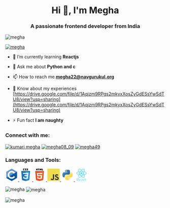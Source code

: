 <h1 align="center">Hi 👋, I'm Megha</h1>
<h3 align="center">A passionate frontend developer from India</h3>

<p align="left"> <img src="https://komarev.com/ghpvc/?username=megha&label=Profile%20views&color=0e75b6&style=flat" alt="megha" /> </p>

<p align="left"> <a href="https://github.com/ryo-ma/github-profile-trophy"><img src="https://github-profile-trophy.vercel.app/?username=megha" alt="megha" /></a> </p>

- 🌱 I’m currently learning **Reactjs**

- 💬 Ask me about **Python and c**

- 📫 How to reach me **megha22@navgurukul.org**

- 📄 Know about my experiences [https://drive.google.com/file/d/1Aqjzm9RPgs2mkyxXosZyGdESsYwSdTU8/view?usp=sharing](https://drive.google.com/file/d/1Aqjzm9RPgs2mkyxXosZyGdESsYwSdTU8/view?usp=sharing)

- ⚡ Fun fact **I am naughty**

<h3 align="left">Connect with me:</h3>
<p align="left">
<a href="https://linkedin.com/in/kumari megha" target="blank"><img align="center" src="https://raw.githubusercontent.com/rahuldkjain/github-profile-readme-generator/master/src/images/icons/Social/linked-in-alt.svg" alt="kumari megha" height="30" width="40" /></a>
<a href="https://instagram.com/megha08_09" target="blank"><img align="center" src="https://raw.githubusercontent.com/rahuldkjain/github-profile-readme-generator/master/src/images/icons/Social/instagram.svg" alt="megha08_09" height="30" width="40" /></a>
<a href="https://www.codechef.com/users/megha49" target="blank"><img align="center" src="https://cdn.jsdelivr.net/npm/simple-icons@3.1.0/icons/codechef.svg" alt="megha49" height="30" width="40" /></a>
</p>

<h3 align="left">Languages and Tools:</h3>
<p align="left"> <a href="https://www.cprogramming.com/" target="_blank" rel="noreferrer"> <img src="https://raw.githubusercontent.com/devicons/devicon/master/icons/c/c-original.svg" alt="c" width="40" height="40"/> </a> <a href="https://www.w3schools.com/css/" target="_blank" rel="noreferrer"> <img src="https://raw.githubusercontent.com/devicons/devicon/master/icons/css3/css3-original-wordmark.svg" alt="css3" width="40" height="40"/> </a> <a href="https://www.w3.org/html/" target="_blank" rel="noreferrer"> <img src="https://raw.githubusercontent.com/devicons/devicon/master/icons/html5/html5-original-wordmark.svg" alt="html5" width="40" height="40"/> </a> <a href="https://developer.mozilla.org/en-US/docs/Web/JavaScript" target="_blank" rel="noreferrer"> <img src="https://raw.githubusercontent.com/devicons/devicon/master/icons/javascript/javascript-original.svg" alt="javascript" width="40" height="40"/> </a> <a href="https://www.python.org" target="_blank" rel="noreferrer"> <img src="https://raw.githubusercontent.com/devicons/devicon/master/icons/python/python-original.svg" alt="python" width="40" height="40"/> </a> <a href="https://reactjs.org/" target="_blank" rel="noreferrer"> <img src="https://raw.githubusercontent.com/devicons/devicon/master/icons/react/react-original-wordmark.svg" alt="react" width="40" height="40"/> </a> </p>

<p><img align="left" src="https://github-readme-stats.vercel.app/api/top-langs?username=megha&show_icons=true&locale=en&layout=compact" alt="megha" /></p>

<p>&nbsp;<img align="center" src="https://github-readme-stats.vercel.app/api?username=megha&show_icons=true&locale=en" alt="megha" /></p>

<p><img align="center" src="https://github-readme-streak-stats.herokuapp.com/?user=megha&" alt="megha" /></p>

